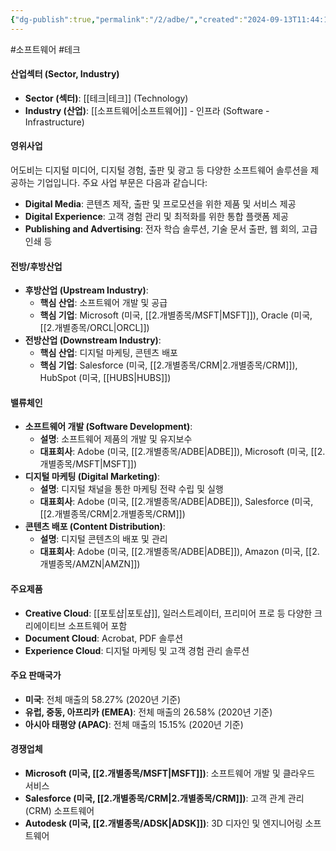 ```yaml
---
{"dg-publish":true,"permalink":"/2/adbe/","created":"2024-09-13T11:44:10.980+09:00","updated":"2025-07-29T21:37:04.253+09:00"}
---
```


#소프트웨어 #테크 

#### 산업섹터 (Sector, Industry)

- **Sector (섹터)**: [[테크\|테크]] (Technology)
- **Industry (산업)**: [[소프트웨어\|소프트웨어]] - 인프라 (Software - Infrastructure)

#### 영위사업

어도비는 디지털 미디어, 디지털 경험, 출판 및 광고 등 다양한 소프트웨어 솔루션을 제공하는 기업입니다. 주요 사업 부문은 다음과 같습니다:

- **Digital Media**: 콘텐츠 제작, 출판 및 프로모션을 위한 제품 및 서비스 제공
- **Digital Experience**: 고객 경험 관리 및 최적화를 위한 통합 플랫폼 제공
- **Publishing and Advertising**: 전자 학습 솔루션, 기술 문서 출판, 웹 회의, 고급 인쇄 등

#### 전방/후방산업

- **후방산업 (Upstream Industry)**:
    - **핵심 산업**: 소프트웨어 개발 및 공급
    - **핵심 기업**: Microsoft (미국, [[2.개별종목/MSFT\|MSFT]]), Oracle (미국, [[2.개별종목/ORCL\|ORCL]])
- **전방산업 (Downstream Industry)**:
    - **핵심 산업**: 디지털 마케팅, 콘텐츠 배포
    - **핵심 기업**: Salesforce (미국, [[2.개별종목/CRM\|2.개별종목/CRM]]), HubSpot (미국, [[HUBS\|HUBS]])

#### 밸류체인

- **소프트웨어 개발 (Software Development)**:
    - **설명**: 소프트웨어 제품의 개발 및 유지보수
    - **대표회사**: Adobe (미국, [[2.개별종목/ADBE\|ADBE]]), Microsoft (미국, [[2.개별종목/MSFT\|MSFT]])
- **디지털 마케팅 (Digital Marketing)**:
    - **설명**: 디지털 채널을 통한 마케팅 전략 수립 및 실행
    - **대표회사**: Adobe (미국, [[2.개별종목/ADBE\|ADBE]]), Salesforce (미국, [[2.개별종목/CRM\|2.개별종목/CRM]])
- **콘텐츠 배포 (Content Distribution)**:
    - **설명**: 디지털 콘텐츠의 배포 및 관리
    - **대표회사**: Adobe (미국, [[2.개별종목/ADBE\|ADBE]]), Amazon (미국, [[2.개별종목/AMZN\|AMZN]])

#### 주요제품

- **Creative Cloud**: [[포토샵\|포토샵]], 일러스트레이터, 프리미어 프로 등 다양한 크리에이티브 소프트웨어 포함
- **Document Cloud**: Acrobat, PDF 솔루션
- **Experience Cloud**: 디지털 마케팅 및 고객 경험 관리 솔루션

#### 주요 판매국가

- **미국**: 전체 매출의 58.27% (2020년 기준)
- **유럽, 중동, 아프리카 (EMEA)**: 전체 매출의 26.58% (2020년 기준)
- **아시아 태평양 (APAC)**: 전체 매출의 15.15% (2020년 기준)

#### 경쟁업체

- **Microsoft (미국, [[2.개별종목/MSFT\|MSFT]])**: 소프트웨어 개발 및 클라우드 서비스
- **Salesforce (미국, [[2.개별종목/CRM\|2.개별종목/CRM]])**: 고객 관계 관리 (CRM) 소프트웨어
- **Autodesk (미국, [[2.개별종목/ADSK\|ADSK]])**: 3D 디자인 및 엔지니어링 소프트웨어